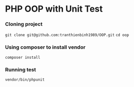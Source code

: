 # PHP OOP with Unit Test

### Cloning project
`git clone git@github.com:tranthienbinh1989/OOP.git`
`cd oop`
 
### Using composer to install vendor 

`composer install`

### Running test

`vendor/bin/phpunit`